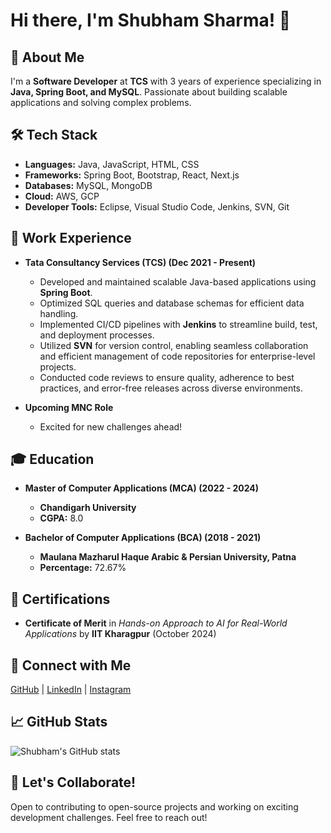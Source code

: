 # Hi there, I'm Shubham Sharma! 👋

## 🚀 About Me
I'm a **Software Developer** at **TCS** with 3 years of experience specializing in **Java, Spring Boot, and MySQL**. Passionate about building scalable applications and solving complex problems.

## 🛠 Tech Stack
- **Languages:** Java, JavaScript, HTML, CSS
- **Frameworks:** Spring Boot, Bootstrap, React, Next.js
- **Databases:** MySQL, MongoDB
- **Cloud:** AWS, GCP
- **Developer Tools:** Eclipse, Visual Studio Code, Jenkins, SVN, Git

## 🌟 Work Experience
- **Tata Consultancy Services (TCS) (Dec 2021 - Present)**
  - Developed and maintained scalable Java-based applications using **Spring Boot**.
  - Optimized SQL queries and database schemas for efficient data handling.
  - Implemented CI/CD pipelines with **Jenkins** to streamline build, test, and deployment processes.
  - Utilized **SVN** for version control, enabling seamless collaboration and efficient management of code repositories for enterprise-level projects.
  - Conducted code reviews to ensure quality, adherence to best practices, and error-free releases across diverse environments.

- **Upcoming MNC Role**
  - Excited for new challenges ahead!

## 🎓 Education
- **Master of Computer Applications (MCA) (2022 - 2024)**
  - **Chandigarh University**
  - **CGPA:** 8.0

- **Bachelor of Computer Applications (BCA) (2018 - 2021)**
  - **Maulana Mazharul Haque Arabic & Persian University, Patna**
  - **Percentage:** 72.67%

## 📜 Certifications
- **Certificate of Merit** in *Hands-on Approach to AI for Real-World Applications* by **IIT Kharagpur** (October 2024)

## 🔗 Connect with Me
[GitHub](https://github.com/hcrshubham/) | [LinkedIn](https://www.linkedin.com/in/hcrshubham/) | [Instagram](https://www.instagram.com/hcrshubham/)

## 📈 GitHub Stats
![Shubham's GitHub stats](https://github-readme-stats.vercel.app/api?username=shubham-sharma&show_icons=true&theme=radical)

## 🤝 Let's Collaborate!
Open to contributing to open-source projects and working on exciting development challenges. Feel free to reach out!

